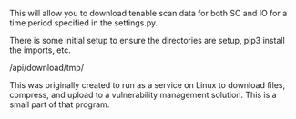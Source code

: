This will allow you to download tenable scan data for both SC and IO for a time period specified in the settings.py.

There is some initial setup to ensure the directories are setup, pip3 install the imports, etc.

/api/download/tmp/

This was originally created to run as a service on Linux to download files, compress, and upload to a vulnerability management solution. This is a small part of that program.
